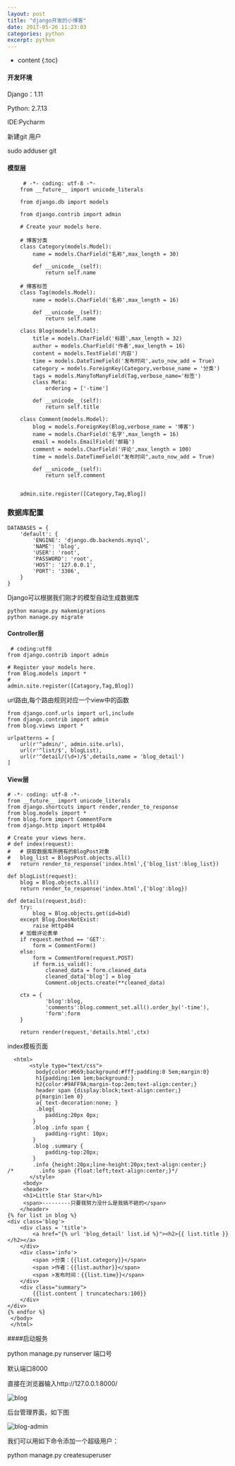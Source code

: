 ```yaml
---
layout: post
title: "django开发的小博客"
date: 2017-05-26 11:23:03
categories: python
excerpt: python
---
```


* content
{:toc}

#### 开发环境

Django：1.11

Python: 2.7.13

IDE:Pycharm

 新建git 用户

 sudo  adduser git 

#### 模型层

		 # -*- coding: utf-8 -*-
		from __future__ import unicode_literals
		
		from django.db import models
		
		from django.contrib import admin
		
		# Create your models here.
		
		# 博客分类
		class Category(models.Model):
			name = models.CharField("名称",max_length = 30)
		
			def __unicode__(self):
				return self.name
		
		# 博客标签
		class Tag(models.Model):
			name = models.CharField('名称',max_length = 16)
		
			def __unicode__(self):
				return self.name
		
		class Blog(models.Model):
			title = models.CharField('标题',max_length = 32)
			author = models.CharField('作者',max_length = 16)
			content = models.TextField('内容')
			time = models.DateTimeField('发布时间',auto_now_add = True)
			category = models.ForeignKey(Category,verbose_name = '分类')
			tags = models.ManyToManyField(Tag,verbose_name='标签')
			class Meta:
				ordering = ['-time']
		
			def __unicode__(self):
				return self.title
		
		class Comment(models.Model):
			blog = models.ForeignKey(Blog,verbose_name = '博客')
			name = models.CharField('名字',max_length = 16)
			email = models.EmailField('邮箱')
			comment = models.CharField('评论',max_length = 100)
			time = models.DateTimeField("发布时间",auto_now_add = True)
		
			def __unicode__(self):
				return self.comment
		
		
		admin.site.register([Category,Tag,Blog])
	
### 数据库配置

	DATABASES = {
	    'default': {
	        'ENGINE': 'django.db.backends.mysql',
	        'NAME': 'blog',
	        'USER': 'root',
	        'PASSWORD': 'root',
	        'HOST': '127.0.0.1',
	        'PORT': '3306',
	    }
	}

Django可以根据我们刚才的模型自动生成数据库

	python manage.py makemigrations
	python manage.py migrate

#### Controller层

	 # coding:utf8
	from django.contrib import admin
	
	# Register your models here.
	from Blog.models import *
	# 
	admin.site.register([Catagory,Tag,Blog])

url路由,每个路由规则对应一个view中的函数

	from django.conf.urls import url,include
	from django.contrib import admin
	from blog.views import *
	
	urlpatterns = [
	    url(r'^admin/', admin.site.urls),
	    url(r'^list/$', blogList),
	    url(r'^detail/(\d+)/$',details,name = 'blog_detail')
	]
#### View层

	# -*- coding: utf-8 -*-
	from __future__ import unicode_literals
	from django.shortcuts import render,render_to_response
	from blog.models import *
	from blog.form import CommentForm
	from django.http import Http404
	
	# Create your views here.
	# def index(request):
	# 	# 获取数据库所拥有的BlogPost对象
	# 	blog_list = BlogsPost.objects.all()
	# 	return render_to_response('index.html',{'blog_list':blog_list})
	
	def blogList(request):
		blog = Blog.objects.all()
		return render_to_response('index.html',{'blog':blog})
	
	def details(request,bid):
		try:
			blog = Blog.objects.get(id=bid)
		except Blog.DoesNotExist:
			raise Http404
		# 加载评论表单
		if request.method == 'GET':
			form = CommentForm()
		else:
			form = CommentForm(request.POST)
			if form.is_valid():
				cleaned_data = form.cleaned_data
				cleaned_data['blog'] = blog 
				Comment.objects.create(**cleaned_data)
	
		ctx = {
				'blog':blog,
				'comments':blog.comment_set.all().order_by('-time'),
				'form':form
		}
	
		return render(request,'details.html',ctx)

index模板页面

	  <html>
	       <style type="text/css">
	         body{color:#669;background:#fff;padding:0 5em;margin:0}
	         h1{padding:1em 1em;background:}
	         h2{color:#9AFF9A;margin-top:2em;text-align:center;}
	         header span {display:block;text-align:center;}
	         p{margin:1em 0}
	         a{ text-decoration:none; } 
	         .blog{
	            padding:20px 0px;
	        }
	        .blog .info span {
	            padding-right: 10px;
	        }
	        .blog .summary {
	            padding-top:20px;
	        }
	        .info {height:20px;line-height:20px;text-align:center;}
	/*        .info span {float:left;text-align:center;}*/
	       </style>
		 <body>
		 <header>
		 <h1>Little Star Star</h1>
		 <span>---------只要我努力没什么是我搞不砸的</span>
		</header>
	{% for list in blog %}
	<div class='blog'>
		<div class = 'title'>
			<a href="{% url 'blog_detail' list.id %}"><h2>{{ list.title }}</h2></a>
		</div>
		<div class='info'>
			<span >分类：{{list.category}}</span>
			<span >作者：{{list.author}}</span>
			<span >发布时间：{{list.time}}</span>
		</div>
		<div class="summary">
			{{list.content | truncatechars:100}}
		</div>
	</div>
	{% endfor %}
	 </body>
	 </html>


####启动服务

python manage.py runserver 端口号

默认端口8000 

直接在浏览器输入http://127.0.0.1:8000/

![blog](http://hexing-w.github.io/css/pics/blog.png)

后台管理界面，如下图

![blog-admin](http://hexing-w.github.io/css/pics/blog-admin.png)


我们可以用如下命令添加一个超级用户：

python manage.py createsuperuser